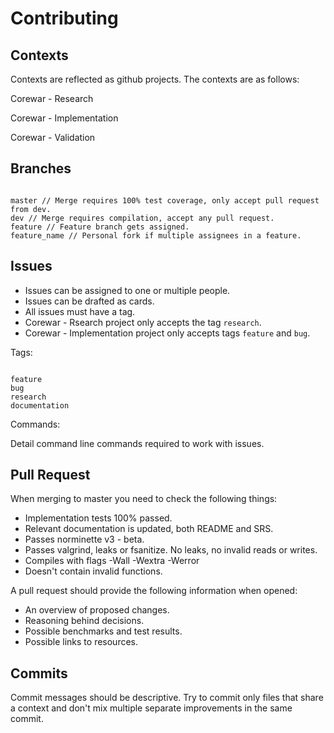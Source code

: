 # Contributing

## Contexts

Contexts are reflected as github projects. The contexts are as follows:

Corewar - Research

Corewar - Implementation

Corewar - Validation


## Branches

```

master // Merge requires 100% test coverage, only accept pull request from dev.
dev // Merge requires compilation, accept any pull request. 
feature // Feature branch gets assigned.
feature_name // Personal fork if multiple assignees in a feature.

```

## Issues

- Issues can be assigned to one or multiple people.
- Issues can be drafted as cards.
- All issues must have a tag.
- Corewar - Rsearch project only accepts the tag `research`.
- Corewar - Implementation project only accepts tags `feature` and `bug`.

Tags:

```

feature
bug
research
documentation

```

Commands:

Detail command line commands required to work with issues.

## Pull Request

When merging to master you need to check the following things:

- Implementation tests 100% passed.
- Relevant documentation is updated, both README and SRS.
- Passes norminette v3 - beta.
- Passes valgrind, leaks or fsanitize. No leaks, no invalid reads or writes.
- Compiles with flags -Wall -Wextra -Werror
- Doesn't contain invalid functions.

A pull request should provide the following information when opened:

- An overview of proposed changes.
- Reasoning behind decisions.
- Possible benchmarks and test results.
- Possible links to resources.

## Commits

Commit messages should be descriptive. Try to commit only files that share a
context and don't mix multiple separate improvements in the same commit.
